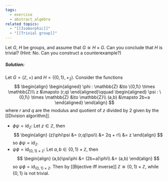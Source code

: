 ```yaml
---
tags:
  - exercise
  - abstract_algebra
related topics:
  - "[[Isomorphic]]"
  - "[[Trivial group]]"
---
```

Let $G$, $H$ be groups, and assume that $G \cong H \times G$. Can you conclude that $H$
is trivial? (Hint: No. Can you construct a counterexample?)
##### Solution:
Let $G=(\mathbb{Z},+)$ and $H=(\{0,1\},+_2)$. Consider the functions$$
\begin{align}
  \begin{aligned}
    \phi : \mathbb{Z} &\to \{0,1\} \times \mathbb{Z}\\
    z &\mapsto (r,q)
  \end{aligned}\qquad
  \begin{aligned}
    \psi : \{0,1\} \times \mathbb{Z} &\to \mathbb{Z}\\
    (a,b) &\mapsto 2b+a
  \end{aligned}
\end{align}
$$where $r$ and $q$ are the modulus and quotient of $z$ divided by $2$ given by the [[Division algorithm]].
- $\phi\psi = \text{id}_\mathbb{Z}$:
  Let $z\in\mathbb{Z}$, then$$
  \begin{align}
    (z)\phi\psi
    &= (r,q)\psi\\
    &= 2q + r\\
    &= z
  \end{align}
  $$so $\phi\psi = \text{id}_\mathbb{Z}$.
- $\psi\phi = \text{id}_{\{0,1\}\times\mathbb{Z}}$:
  Let $a,b\in \{0,1\}\times\mathbb{Z}$, then$$
  \begin{align}
    (a,b)\psi\phi
    &= (2b+a)\phi\\
    &= (a,b)
  \end{align}
  $$so $\psi\phi = \text{id}_{\{0,1\}\times\mathbb{Z}}$.
Then by [[Bijective iff inverse]] $\mathbb{Z} \cong \{0,1\} \times \mathbb{Z}$, while $\{0,1\}$ is not trivial.
